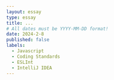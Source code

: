 ```yaml
---
layout: essay
type: essay
title: ...
# All dates must be YYYY-MM-DD format!
date: 2024-2-8
published: false
labels:
  - Javascript
  - Coding Standards
  - ESLInt
  - IntelliJ IDEA
---
```



